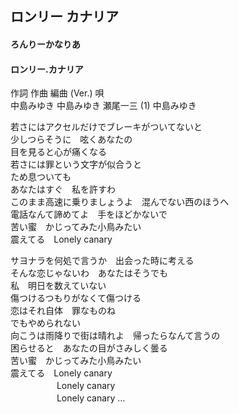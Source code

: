 ## ロンリー カナリア
#### ろんりーかなりあ
#### ロンリー.カナリア

作詞  作曲  編曲 (Ver.)   唄   
中島みゆき   中島みゆき   瀬尾一三 (1)  中島みゆき   
   
   
若さにはアクセルだけでブレーキがついてないと   
少しつらそうに　呟くあなたの   
目を見ると心が痛くなる   
若さには罪という文字が似合うと   
ため息ついても   
あなたはすぐ　私を許すわ   
このまま高速に乗りましょうよ　混んでない西のほうへ   
電話なんて諦めてよ　手をほどかないで   
苦い蜜　かじってみた小鳥みたい   
震えてる　Lonely canary   
   
サヨナラを何処で言うか　出会った時に考える   
そんな恋じゃないわ　あなたはそうでも   
私　明日を数えていない   
傷つけるつもりがなくて傷つける   
恋はそれ自体　罪なものね   
でもやめられない   
向こうは雨降りで街は晴れよ　帰ったらなんて言うの   
困らせると　あなたの目がさみしく曇る   
苦い蜜　かじってみた小鳥みたい   
震えてる　Lonely canary   
　　　　　 Lonely canary   
　　　　　 Lonely canary …   
